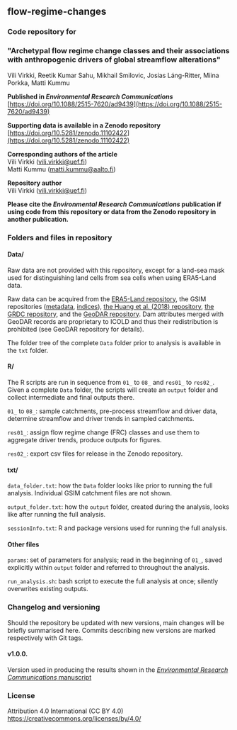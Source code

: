 ## flow-regime-changes

### Code repository for

### "Archetypal flow regime change classes and their associations with anthropogenic drivers of global streamflow alterations"

Vili Virkki, Reetik Kumar Sahu, Mikhail Smilovic,
Josias Láng-Ritter, Miina Porkka, Matti Kummu

**Published in _Environmental Research Communications_**  
[https://doi.org/10.1088/2515-7620/ad9439](https://doi.org/10.1088/2515-7620/ad9439)

**Supporting data is available in a Zenodo repository**  
[https://doi.org/10.5281/zenodo.11102422](https://doi.org/10.5281/zenodo.11102422)

**Corresponding authors of the article**  
Vili Virkki (vili.virkki@uef.fi)  
Matti Kummu (matti.kummu@aalto.fi)

**Repository author**  
Vili Virkki (vili.virkki@uef.fi)

**Please cite the _Environmental Research Communications_ publication if
using code from this repository or data from the Zenodo repository in
another publication.**

### Folders and files in repository

#### Data/

Raw data are not provided with this repository, except for a land-sea mask used
for distinguishing land cells from sea cells when using ERA5-Land data.

Raw data can be acquired from the
[ERA5-Land repository](https://cds.climate.copernicus.eu/datasets/reanalysis-era5-land-monthly-means?tab=overview),
the GSIM repositories
([metadata](https://doi.pangaea.de/10.1594/PANGAEA.887477), 
[indices](https://doi.pangaea.de/10.1594/PANGAEA.887470)),
[the Huang et al. (2018) repository](https://zenodo.org/records/1209296),
[the GRDC repository](https://portal.grdc.bafg.de/applications/public.html?publicuser=PublicUser#dataDownload/StationCatalogue), and the
[GeoDAR repository](https://zenodo.org/records/6163413). Dam attributes
merged with GeoDAR records are proprietary to ICOLD and thus their redistribution
is prohibited (see GeoDAR repository for details).

The folder tree of the complete `Data` folder prior to analysis is available
in the `txt` folder.

#### R/

The R scripts are run in sequence from `01_` to `08_` and `res01_` to `res02_`.
Given a complete `Data` folder, the scripts will create an `output` folder and
collect intermediate and final outputs there.

`01_` to `08_`: sample catchments, pre-process streamflow and driver data,
determine streamflow and driver trends in sampled catchments.

`res01_`: assign flow regime change (FRC) classes and use them to aggregate
driver trends, produce outputs for figures.

`res02_`: export csv files for release in the Zenodo repository.

#### txt/

`data_folder.txt`: how the `Data` folder looks like prior to running the full
analysis. Individual GSIM catchment files are not shown.

`output_folder.txt`: how the `output` folder, created during the analysis, looks
like after running the full analysis.

`sessionInfo.txt`: R and package versions used for running the full analysis.

#### Other files

`params`: set of parameters for analysis; read in the beginning of `01_`, saved
explicitly within `output` folder and referred to throughout the analysis.

`run_analysis.sh`: bash script to execute the full analysis at once; silently
overwrites existing outputs.

### Changelog and versioning

Should the repository be updated with new versions, main changes will be briefly
summarised here. Commits describing new versions are marked respectively with
Git tags.

#### v1.0.0.

Version used in producing the results shown in the
[_Environmental Research Communications_ manuscript](https://doi.org/10.1088/2515-7620/ad9439)

### License

Attribution 4.0 International (CC BY 4.0)  
https://creativecommons.org/licenses/by/4.0/

